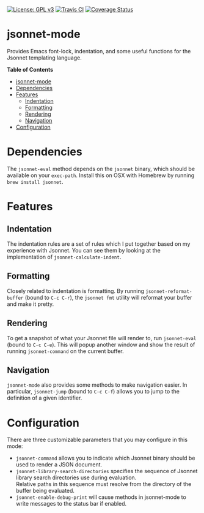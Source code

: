 [![License: GPL v3](https://img.shields.io/badge/License-GPL%20v3-blue.svg)](https://www.gnu.org/licenses/gpl-3.0)
[![Travis CI](https://travis-ci.org/tminor/jsonnet-mode.svg?branch=ci-test)](https://travis-ci.org/tminor/jsonnet-mode)
[![Coverage Status](https://coveralls.io/repos/github/tminor/jsonnet-mode/badge.svg?branch=ci-test)](https://coveralls.io/github/tminor/jsonnet-mode?branch=ci-test)

# jsonnet-mode

Provides Emacs font-lock, indentation, and some useful functions for the Jsonnet templating language.

<!-- markdown-toc start - Don't edit this section. Run M-x markdown-toc-generate-toc again -->
**Table of Contents**

- [jsonnet-mode](#jsonnet-mode)
- [Dependencies](#dependencies)
- [Features](#features)
    - [Indentation](#indentation)
    - [Formatting](#formatting)
    - [Rendering](#rendering)
    - [Navigation](#navigation)
- [Configuration](#configuration)

<!-- markdown-toc end -->

# Dependencies

The `jsonnet-eval` method depends on the `jsonnet` binary, which should be
available on your `exec-path`. Install this on OSX with Homebrew by running
`brew install jsonnet`.

# Features

## Indentation

The indentation rules are a set of rules which I put together based on my
experience with Jsonnet. You can see them by looking at the implementation of
`jsonnet-calculate-indent`.

## Formatting

Closely related to indentation is formatting. By running
`jsonnet-reformat-buffer` (bound to `C-c C-r`), the `jsonnet fmt` utility will
reformat your buffer and make it pretty.

## Rendering

To get a snapshot of what your Jsonnet file will render to, run `jsonnet-eval`
(bound to `C-c C-e`). This will popup another window and show the result of
running `jsonnet-command` on the current buffer.

## Navigation

`jsonnet-mode` also provides some methods to make navigation easier. In
particular, `jsonnet-jump` (bound to `C-c C-f`) allows you to jump to the
definition of a given identifier.

# Configuration

There are three customizable parameters that you may configure in this mode:

- `jsonnet-command` allows you to indicate which Jsonnet binary should be used to render a JSON document.
- `jsonnet-library-search-directories` specifies the sequence of Jsonnet library search directories use during evaluation.  
  Relative paths in this sequence must resolve from the directory of the buffer being evaluated.
- `jsonnet-enable-debug-print` will cause methods in jsonnet-mode to write messages to the status bar if enabled.
